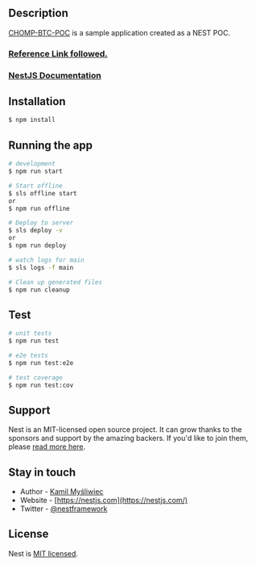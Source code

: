 ## Description

[CHOMP-BTC-POC](https://github.com/harshmahey/chomp-btc-poc) is a sample application created as a NEST POC.
### [Reference Link followed.](https://nishabe.medium.com/nestjs-serverless-lambda-aws-in-shortest-steps-e914300faed5)
### [NestJS Documentation](https://docs.nestjs.com/)
## Installation

```bash
$ npm install
```

## Running the app

```bash
# development
$ npm run start

# Start offline
$ sls offline start
or 
$ npm run offline

# Deploy to server
$ sls deploy -v
or
$ npm run deploy

# watch logs for main
$ sls logs -f main

# Clean up generated files
$ npm run cleanup
```

## Test

```bash
# unit tests
$ npm run test

# e2e tests
$ npm run test:e2e

# test coverage
$ npm run test:cov
```

## Support

Nest is an MIT-licensed open source project. It can grow thanks to the sponsors and support by the amazing backers. If you'd like to join them, please [read more here](https://docs.nestjs.com/support).

## Stay in touch

- Author - [Kamil Myśliwiec](https://kamilmysliwiec.com)
- Website - [https://nestjs.com](https://nestjs.com/)
- Twitter - [@nestframework](https://twitter.com/nestframework)

## License

Nest is [MIT licensed](LICENSE).
